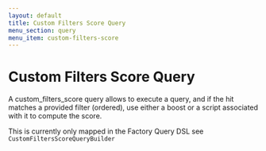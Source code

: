 ```yaml
---
layout: default
title: Custom Filters Score Query
menu_section: query
menu_item: custom-filters-score
---
```


# Custom Filters Score Query

A custom_filters_score query allows to execute a query, and if the hit matches a provided filter (ordered), use either a boost or a script associated with it to compute the score. 

This is currently only mapped in the Factory Query DSL see `CustomFiltersScoreQueryBuilder`

